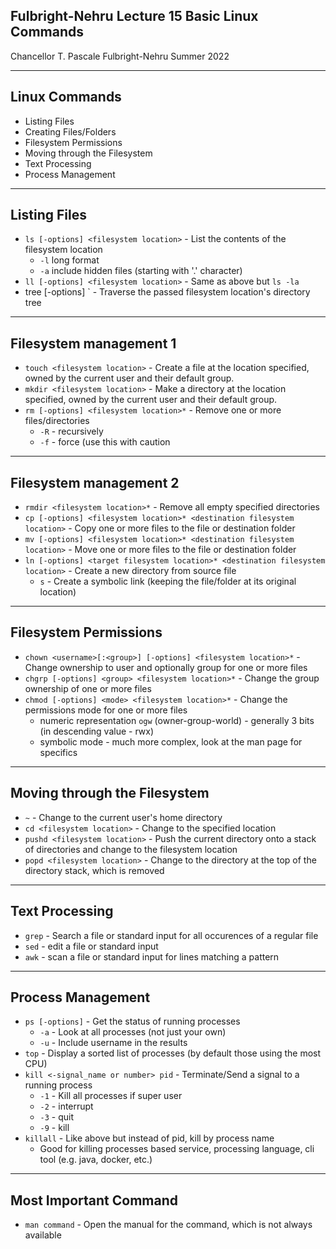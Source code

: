 ## Fulbright-Nehru Lecture 15 Basic Linux Commands

Chancellor T. Pascale
Fulbright-Nehru
Summer 2022

-------------------------------
## Linux Commands

- Listing Files
- Creating Files/Folders
- Filesystem Permissions
- Moving through the Filesystem
- Text Processing
- Process Management

-------------------------------
## Listing Files

- `ls [-options] <filesystem location>` - List the contents of the filesystem location
    - `-l` long format
    - `-a` include hidden files (starting with '.' character)
- `ll [-options] <filesystem location>` - Same as above but `ls -la`
- tree [-options] <filesystem location>` - Traverse the passed filesystem location's directory tree

-------------------------------
## Filesystem management 1

- `touch <filesystem location>` - Create a file at the location specified, owned by the current user and their default group.
- `mkdir <filesystem location>` - Make a directory at the location specified, owned by the current user and their default group.
- `rm [-options] <filesystem location>*` - Remove one or more files/directories
    - `-R` - recursively
    - `-f` - force (use this with caution

-------------------------------
## Filesystem management 2

- `rmdir <filesystem location>*` - Remove all empty specified directories
- `cp [-options] <filesystem location>* <destination filesystem location>` - Copy one or more files to the file or destination folder
- `mv [-options] <filesystem location>* <destination filesystem location>` - Move one or more files to the file or destination folder
- `ln [-options] <target filesystem location>* <destination filesystem location>` - Create a new directory from source file
    - `s` - Create a symbolic link (keeping the file/folder at its original location)

-------------------------------
## Filesystem Permissions

- `chown <username>[:<group>] [-options] <filesystem location>*` - Change ownership to user and optionally group for one or more files
- `chgrp [-options] <group> <filesystem location>*` - Change the group ownership of one or more files
- `chmod [-options] <mode> <filesystem location>*` - Change the permissions mode for one or more files
    - numeric representation `ogw` (owner-group-world) - generally 3 bits (in descending value - rwx)
    - symbolic mode - much more complex, look at the man page for specifics

-------------------------------
## Moving through the Filesystem

- `~` - Change to the current user's home directory
- `cd <filesystem location>` - Change to the specified location
- `pushd <filesystem location>` - Push the current directory onto a stack of directories and change to the filesystem location
- `popd <filesystem location>` - Change to the directory at the top of the directory stack, which is removed

-------------------------------
## Text Processing

- `grep` - Search a file or standard input for all occurences of a regular file
- `sed` - edit a file or standard input
- `awk` - scan a file or standard input for lines matching a pattern

-------------------------------
## Process Management

- `ps [-options]` - Get the status of running processes
    - `-a` - Look at all processes (not just your own)
    - `-u` - Include username in the results
- `top` - Display a sorted list of processes (by default those using the most CPU)
- `kill <-signal_name or number> pid` - Terminate/Send a signal to a running process
    - `-1` - Kill all processes if super user
    - `-2` - interrupt
    - `-3` - quit
    - `-9` - kill
- `killall` - Like above but instead of pid, kill by process name
    - Good for killing processes based service, processing language, cli tool (e.g. java, docker, etc.)

-------------------------------
## Most Important Command

- `man command` - Open the manual for the command, which is not always available

